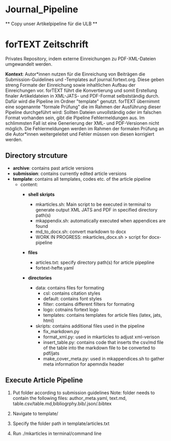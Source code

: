 # Journal_Pipeline
** Copy unser Artikelpipeline für die ULB **

# forTEXT Zeitschrift

Privates Repository, indem externe Einreichungen zu PDF-XML-Dateien umgewandelt werden.

**Kontext**: Autor\*innen nutzen für die Einreichung von Beiträgen die Submission-Guidelines und -Templates auf journal.fortext.org. Diese geben streng Formate der Einreichung sowie inhaltlichen Aufbau der Einreichungen vor. 
forTEXT führt die Konvertierung und somit Erstellung finaler Artikeldateien in XML-JATS- und PDF-Format selbstständig durch. Dafür wird die Pipeline im Ordner "template" genutzt.
forTEXT übernimmt eine sogenannte "formale Prüfung" die im Rahmen der Ausführung dieser Pipeline durchgeführt wird: Sollten Dateien unvollständig oder im falschen Format vorhanden sein, gibt die Pipeline Fehlermeldungen aus. Im schlimmsten Fall ist eine Generierung der XML- und PDF-Versionen nicht möglich. Die Fehlermeldungen werden im Rahmen der formalen Prüfung an die Autor\*innen weitergeleitet und Fehler müssen von diesen korrigiert werden.

## Directory strcuture
- **archive**: contains past article versions
- **submission**: contains currently edited article versions
- **template**: contains all templates, codes etc. of the article pipeline
    - content:
        - **shell skripts**
            - mkarticles.sh: Main script to be executed in terminal to generate output XML JATS and PDF in specified directory path(s)
            - mkappendix.sh: automatically executed when appendices are found
            - md_to_docx.sh: convert markdown to docx
            - WORK IN PROGRESS: mkarticles_docx.sh > script for docx-pipeline
        - **files**
            - articles.txt: specify directory path(s) for article pipepline
            - fortext-hefte.yaml

        - **directories** 
            - data: contains files for formating 
                - csl: contains citation styles
                - default: contains font styles
                - filter: contains different filters for formating 
                - logo: cotnains fortext logo 
                - templates: contains templates for article files (latex, jats, html)
            - skripts: contains additional files used in the pipeline
                - fix_markdown.py
                - format_xml.py: used in mkarticles to adjust xml-verison
                - insert_table.py: contains code that inserts the csv/md file of the table into the markdown file to be converted to pdf/jats
                - make_cover_meta.py: used in mkappendices.sh to gather meta information for apemndix header




## Execute Article Pipeline

1. Put folder according to submission guidelines 
    Note: folder needs to contain the following files: author_meta.yaml, text.md, table.csv/table.md,bibliogrphy.bib/.json/.bibtex

2. Navigate to template/ 

3. Specify the folder path in template/articles.txt

3. Run ./mkarticles in terminal/command line

